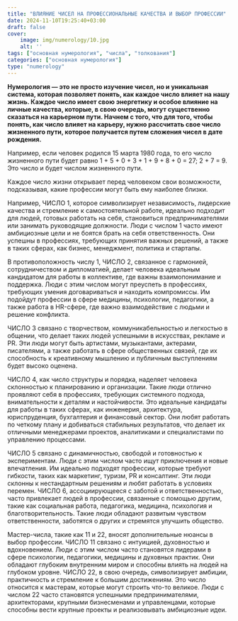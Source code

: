 ```yaml
---
title: "ВЛИЯНИЕ ЧИСЕЛ НА ПРОФЕССИОНАЛЬНЫЕ КАЧЕСТВА И ВЫБОР ПРОФЕССИИ"
date: 2024-11-10T19:25:40+03:00
draft: false
cover:
    image: img/numerology/10.jpg
    alt: ''
tags: ["основная нумерология", "числа", "толкования"]
categories: ["основная нумерология"]
type: "numerology"
---
```


**Нумерология — это не просто изучение чисел, но и уникальная система, которая позволяет понять, как каждое число влияет на нашу жизнь. Каждое число имеет свою энергетику и особое влияние на личные качества, которые, в свою очередь, могут существенно сказаться на карьерном пути. Начнем с того, что для того, чтобы понять, как число влияет на карьеру, нужно рассчитать свое число жизненного пути, которое получается путем сложения чисел в дате рождения.**

Например, если человек родился 15 марта 1980 года, то его число жизненного пути будет равно 1 + 5 + 0 + 3 + 1 + 9 + 8 + 0 = 27; 2 + 7 = 9. Это число и будет числом жизненного пути.

Каждое число жизни открывает перед человеком свои возможности, подсказывая, какие профессии могут быть ему наиболее близки.

Например, ЧИСЛО 1, которое символизирует независимость, лидерские качества и стремление к самостоятельной работе, идеально подходит для людей, готовых работать на себя, становиться предпринимателями или занимать руководящие должности. Люди с числом 1 часто имеют амбициозные цели и не боятся брать на себя ответственность. Они успешны в профессиях, требующих принятия важных решений, а также в таких сферах, как бизнес, менеджмент, политика и стартапы.

В противоположность числу 1, ЧИСЛО 2, связанное с гармонией, сотрудничеством и дипломатией, делает человека идеальным кандидатом для работы в коллективе, где важны взаимопонимание и поддержка. Люди с этим числом могут преуспеть в профессиях, требующих умения договариваться и находить компромиссы. Им подойдут профессии в сфере медицины, психологии, педагогики, а также работа в HR-сфере, где важно взаимодействие с людьми и решение конфликта.

ЧИСЛО 3 связано с творчеством, коммуникабельностью и легкостью в общении, что делает таких людей успешными в искусствах, рекламе и PR. Эти люди могут быть артистами, музыкантами, актерами, писателями, а также работать в сфере общественных связей, где их способность к креативному мышлению и публичным выступлениям будет высоко оценена.

ЧИСЛО 4, как число структуры и порядка, наделяет человека склонностью к планированию и организации. Такие люди отлично проявляют себя в профессиях, требующих системного подхода, внимательности к деталям и настойчивости. Это идеальные кандидаты для работы в таких сферах, как инженерия, архитектура, юриспруденция, бухгалтерия и финансовый сектор. Они любят работать по четкому плану и добиваться стабильных результатов, что делает их отличными менеджерами проектов, аналитиками и специалистами по управлению процессами.

ЧИСЛО 5 связано с динамичностью, свободой и готовностью к экспериментам. Люди с этим числом часто ищут приключения и новые впечатления. Им идеально подходят профессии, которые требуют гибкости, таких как маркетинг, туризм, PR и консалтинг. Эти люди склонны к нестандартным решениям и любят работать в условиях перемен. ЧИСЛО 6, ассоциирующееся с заботой и ответственностью, часто привлекает людей в профессии, связанные с помощью другим, такие как социальная работа, педагогика, медицина, психология и благотворительность. Такие люди обладают развитым чувством ответственности, заботятся о других и стремятся улучшить общество.

Мастер-числа, такие как 11 и 22, вносят дополнительные нюансы в выбор профессии. ЧИСЛО 11 связано с интуицией, духовностью и вдохновением. Люди с этим числом часто становятся лидерами в сфере психологии, педагогики, медицины и духовных практик. Они обладают глубоким внутренним миром и способны влиять на людей на глубоком уровне. ЧИСЛО 22, в свою очередь, символизирует амбиции, практичность и стремление к большим достижениям. Это число относится к мастерам, которые могут строить что-то великое. Люди с числом 22 часто становятся успешными предпринимателями, архитекторами, крупными бизнесменами и управленцами, которые способны вести крупные проекты и реализовывать амбициозные идеи.

